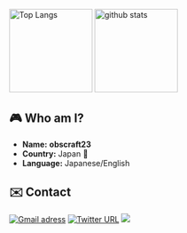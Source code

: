 <p align="left"> 
  <img alt="Top Langs" height="150px" src="https://github-readme-stats.vercel.app/api/top-langs/?username=obscraft23&layout=compact&show_icons=true&theme=swift" />
  <img alt="github stats" height="150px" src="https://github-readme-stats.vercel.app/api?username=obscraft23&theme=swift&show_icons=ture" />
</p>


## :video_game: Who am I?

- **Name:** **obscraft23**
- **Country:** Japan :japan:
- **Language:** Japanese/English

## :envelope: Contact
[![Gmail adress](https://img.shields.io/badge/Gmail-D14836?style=for-the-badge&logo=gmail&logoColor=white)](obscraft23@gmail.com)
[![Twitter URL](https://img.shields.io/badge/Twitter-1DA1F2?style=for-the-badge&logo=twitter&logoColor=white)](https://twitter.com/obscraft23)
![](https://dcbadge.vercel.app/api/shield/1065692459021107211?style=for-the-badge)
